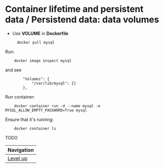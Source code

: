 # Container lifetime and persistent data / Persistend data: data volumes #

* Use **VOLUME** in **Dockerfile**

        docker pull mysql

Run:

        docker image inspect mysql

and see

            "Volumes": {
                "/var/lib/mysql": {}
            },

Run container:

        docker container run -d --name mysql -e MYSQL_ALLOW_EMPTY_PASSWORD=True mysql

Ensure that it's running:

        docker container ls

TODO

| Navigation               |
| ------------------------ |
| [Level up](../README.md) |
